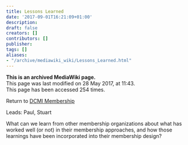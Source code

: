 ```yaml
---
title: Lessons Learned
date: '2017-09-01T16:21:09+01:00'
description: 
draft: false
creators: []
contributors: []
publisher: 
tags: []
aliases:
- "/archive/mediawiki_wiki/Lessons_Learned.html"
---
```


 **This is an archived MediaWiki page.**  
This page was last modified on 28 May 2017, at 11:43.  
This page has been accessed 254 times.

Return to [DCMI Membership](/archive/mediawiki_wiki/DCMI_Membership "DCMI Membership")

Leads: Paul, Stuart

What can we learn from other membership organizations about what has worked well (or not) in their membership approaches, and how those learnings have been incorporated into their membership design?


